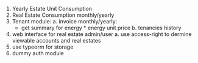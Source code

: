 1. Yearly Estate Unit Consumption
2. Real Estate Consumption monthly/yearly
3. Tenant module:
  a. invoice monthly/yearly:
    - get summary for energy * energy unit price
  b. tenancies history
4. web interface for real estate admin/user
  a. use access-right to dermine viewable accounts and real estates
5. use typeorm for storage
6. dummy auth module